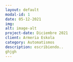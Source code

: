 ```yaml
---
layout: default
modal-id: 1
date: 05-12-2021
img: 
alt: image-alt
project-date: Diciembre 2021
client: Armeria Eskola
category: Automatismos
description: escribiendo..
ghjgh
---
```

